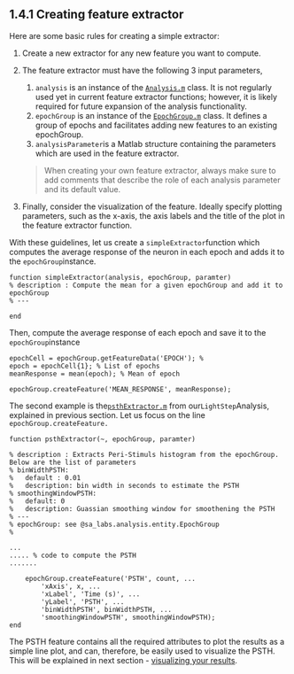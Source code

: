 

















## 

## 

## 

## 

## 

## 1.4.1 Creating feature extractor

Here are some basic rules for creating a simple extractor:

1. Create a new extractor for any new feature you want to compute.
2. The feature extractor must have the following 3 input parameters,  
   1. `analysis` is an instance of the [`Analysis.m`](https://github.com/Schwartz-AlaLaurila-Labs/sa-labs-analysis-core/blob/master/src/main/matlab/+sa_labs/+analysis/+core/Analysis.m) class. It is not regularly used yet in current feature extractor functions; however, it is likely required for future expansion of the analysis functionality.  
   2. `epochGroup` is an instance of the [`EpochGroup.m`](https://github.com/Schwartz-AlaLaurila-Labs/sa-labs-analysis-core/blob/master/src/main/matlab/+sa_labs/+analysis/+entity/EpochGroup.m) class. It defines a group of epochs and facilitates adding new features to an existing epochGroup.  
   3. `analysisParameter`is a Matlab structure containing the parameters which are used in the feature extractor.

   > When creating your own feature extractor, always make sure to add comments that describe the role of each analysis parameter and its default value.

3. Finally, consider the visualization of the feature. Ideally specify plotting parameters, such as the x-axis, the axis labels and the title of the plot in the feature extractor function.

With these guidelines, let us create a `simpleExtractor`function which computes the average response of the neuron in each epoch and adds it to the `epochGroup`instance.

```
function simpleExtractor(analysis, epochGroup, paramter)
% description : Compute the mean for a given epochGroup and add it to epochGroup
% ---

end
```

Then, compute the average response of each epoch and save it to the `epochGroup`instance

```
epochCell = epochGroup.getFeatureData('EPOCH'); % 
epoch = epochCell{1}; % List of epochs
meanResponse = mean(epoch); % Mean of epoch

epochGroup.createFeature('MEAN_RESPONSE', meanResponse);
```

The second example is the[`psthExtractor.m`](https://github.com/Schwartz-AlaLaurila-Labs/sa-labs-util/blob/master/src/main/matlab/%2Bsa_labs/%2Banalysis/%2Bcommon/%2Bextractors/psthExtractor.m) from our`LightStep`Analysis, explained in previous section. Let us focus on the line `epochGroup.createFeature.`

```
function psthExtractor(~, epochGroup, paramter)

% description : Extracts Peri-Stimuls histogram from the epochGroup. Below are the list of parameters
% binWidthPSTH:
%   default : 0.01
%   description: bin width in seconds to estimate the PSTH
% smoothingWindowPSTH:
%   default: 0
%   description: Guassian smoothing window for smoothening the PSTH
% ---
% epochGroup: see @sa_labs.analysis.entity.EpochGroup
% 

... 
..... % code to compute the PSTH
.......

    epochGroup.createFeature('PSTH', count, ...
        'xAxis', x, ...
        'xLabel', 'Time (s)', ...
        'yLabel', 'PSTH', ...
        'binWidthPSTH', binWidthPSTH, ...
        'smoothingWindowPSTH', smoothingWindowPSTH);
end
```

The PSTH feature contains all the required attributes to plot the results as a simple line plot, and can, therefore, be easily used to visualize the PSTH. This will be explained in next section -  [visualizing your results](/visualizing-your-results.md).

